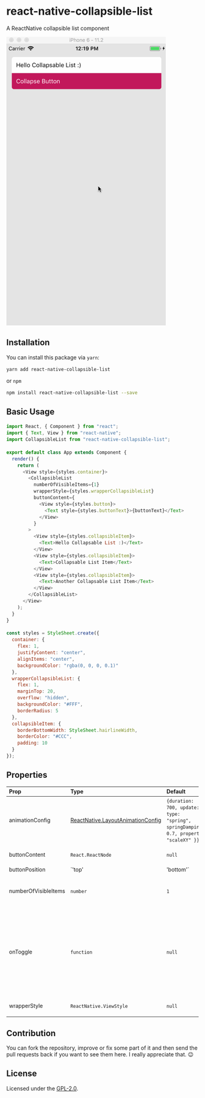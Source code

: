 # react-native-collapsible-list

A ReactNative collapsible list component

![react-native-collapsible-list example](/demo.gif)

## Installation

You can install this package via `yarn`:

```
yarn add react-native-collapsible-list
```

or `npm`

```bash
npm install react-native-collapsible-list --save
```

## Basic Usage

```js
import React, { Component } from "react";
import { Text, View } from "react-native";
import CollapsibleList from "react-native-collapsible-list";

export default class App extends Component {
  render() {
    return (
      <View style={styles.container}>
        <CollapsibleList
          numberOfVisibleItems={1}
          wrapperStyle={styles.wrapperCollapsibleList}
          buttonContent={
            <View style={styles.button}>
              <Text style={styles.buttonText}>{buttonText}</Text>
            </View>
          }
        >
          <View style={styles.collapsibleItem}>
            <Text>Hello Collapsable List :)</Text>
          </View>
          <View style={styles.collapsibleItem}>
            <Text>Collapsable List Item</Text>
          </View>
          <View style={styles.collapsibleItem}>
            <Text>Another Collapsable List Item</Text>
          </View>
        </CollapsibleList>
      </View>
    );
  }
}

const styles = StyleSheet.create({
  container: {
    flex: 1,
    justifyContent: "center",
    alignItems: "center",
    backgroundColor: "rgba(0, 0, 0, 0.1)"
  },
  wrapperCollapsibleList: {
    flex: 1,
    marginTop: 20,
    overflow: "hidden",
    backgroundColor: "#FFF",
    borderRadius: 5
  },
  collapsibleItem: {
    borderBottomWidth: StyleSheet.hairlineWidth,
    borderColor: "#CCC",
    padding: 10
  }
});
```

## Properties

| Prop                 | Type                                                                                                         | Default                                                                                | Description                                                                                                                               |
| :------------------- | :----------------------------------------------------------------------------------------------------------- | :------------------------------------------------------------------------------------- | ----------------------------------------------------------------------------------------------------------------------------------------- |
| animationConfig      | [ReactNative.LayoutAnimationConfig](https://facebook.github.io/react-native/docs/layoutanimation#parameters) | `{duration: 700, update: { type: "spring", springDamping: 0.7, property: "scaleXY" }}` | Overrides each property of the default value if specified                                                                                 |
| buttonContent        | `React.ReactNode`                                                                                            | `null`                                                                                 | Content of collapse button                                                                                                                |
| buttonPosition       | `'top' | 'bottom'`                                                                                           | `bottom`                                                                               | Position of collapse button                                                                                                               |
| numberOfVisibleItems | `number`                                                                                                     | `1`                                                                                    | Number of visible items when lis is not collapsed                                                                                         |
| onToggle             | `function`                                                                                                   | `null`                                                                                 | Callback function for toggling the list with collapsed parameter which can be `true`(list is collapsed) or `false`(list is not collapsed) |
| wrapperStyle         | `ReactNative.ViewStyle`                                                                                      | `null`                                                                                 | The style of the list wrapper                                                                                                             |

## Contribution

You can fork the repository, improve or fix some part of it and then send the pull requests back if you want to see them here. I really appreciate that. :wink:

## License

Licensed under the [GPL-2.0](https://github.com/hamidhadi/react-native-collapsible-list/blob/master/LICENSE).
